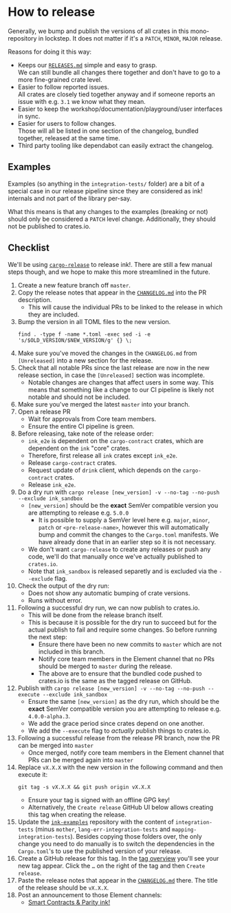 # How to release

Generally, we bump and publish the versions of all crates in this
mono-repository in lockstep.
It does not matter if it's a `PATCH`, `MINOR`, `MAJOR` release.

Reasons for doing it this way:
* Keeps our [`RELEASES.md`](https://github.com/paritytech/ink/blob/master/RELEASES.md)
  simple and easy to grasp.<br>
  We can still bundle all changes there together and don't have to go to a
  more fine-grained crate level.
* Easier to follow reported issues.<br>
  All crates are closely tied together anyway and if someone reports an issue with
  e.g. `3.1` we know what they mean.
* Easier to keep the workshop/documentation/playground/user interfaces in sync.
* Easier for users to follow changes.<br>
  Those will all be listed in one section of the changelog, bundled together,
  released at the same time.
* Third party tooling like dependabot can easily extract the changelog.

## Examples

Examples (so anything in the `integration-tests/` folder) are a bit of a special case
in our release pipeline since they are considered as ink! internals and not part of
the library per-say.

What this means is that any changes to the examples (breaking or not) should only be
considered a `PATCH` level change. Additionally, they should not be published to
crates.io.


## Checklist

We'll be using [`cargo-release`](https://github.com/crate-ci/cargo-release) to release
ink!. There are still a few manual steps though, and we hope to make this more streamlined
in the future.

1. Create a new feature branch off `master`.
1. Copy the release notes that appear in the [`CHANGELOG.md`](https://github.com/paritytech/ink/blob/master/CHANGELOG.md)
   into the PR description.
   - This will cause the individual PRs to be linked to the release in which they are
     included.
1. Bump the version in all TOML files to the new version.
    ```
    find . -type f -name *.toml -exec sed -i -e 's/$OLD_VERSION/$NEW_VERSION/g' {} \;
    ```
1. Make sure you've moved the changes in the `CHANGELOG.md` from `[Unreleased]` into a new
   section for the release.
1. Check that all notable PRs since the last release are now in the new release section,
   in case the `[Unreleased]` section was incomplete.<br>
   - Notable changes are changes that affect users in some way. This means that something
     like a change to our CI pipeline is likely not notable and should not be included.
1. Make sure you've merged the latest `master` into your branch.
1. Open a release PR
    - Wait for approvals from Core team members.
    - Ensure the entire CI pipeline is green.
1. Before releasing, take note of the release order:
    - `ink_e2e` is dependent on the `cargo-contract` crates, which are dependent on the `ink` "core" crates.
    - Therefore, first release all `ink` crates except `ink_e2e`.
    - Release `cargo-contract` crates.
    - Request update of `drink` client, which depends on the `cargo-contract` crates.
    - Release `ink_e2e`.
2. Do a dry run with `cargo release [new_version] -v --no-tag --no-push --exclude ink_sandbox`
    - `[new_version]` should be the **exact** SemVer compatible version you are attempting
      to release e.g. `5.0.0`
      - It is possible to supply a SemVer level here e.g. `major`, `minor`, `patch` or
        `<pre-release-name>`, however this will automatically bump and commit the changes
        to the `Cargo.toml` manifests. We have already done that in an earlier step so it
        is not necessary.
    - We don't want `cargo-release` to create any releases or push any code, we'll do
      that manually once we've actually published to `crates.io`.
    - Note that `ink_sandbox` is released separetly and is excluded via the `--exclude` flag.
3. Check the output of the dry run:
   - Does not show any automatic bumping of crate versions.
   - Runs without error.
4. Following a successful dry run, we can now publish to crates.io.
   - This will be done from the release branch itself.
   - This is because it is possible for the dry run to succeed but for the actual publish
     to fail and require some changes. So before running the next step:
     - Ensure there have been no new commits to `master` which are not included in this
       branch.
     - Notify core team members in the Element channel that no PRs should be merged to
       `master` during the release.
     - The above are to ensure that the bundled code pushed to crates.io is the same as
       the tagged release on GitHub.
5. Publish with `cargo release [new_version] -v --no-tag --no-push --execute --exclude ink_sandbox`
    - Ensure the same `[new_version]` as the dry run, which should be the **exact** SemVer
      compatible version you are attempting to release e.g. `4.0.0-alpha.3`.
    - We add the grace period since crates depend on one another.
    - We add the `--execute` flag to _actually_ publish things to crates.io.
6. Following a successful release from the release PR branch, now the PR can be merged
   into `master`
    - Once merged, notify core team members in the Element channel that PRs can be merged
      again into `master`
7. Replace `vX.X.X` with the new version in the following command and then execute it:
    ```
    git tag -s vX.X.X && git push origin vX.X.X
    ```
    - Ensure your tag is signed with an offline GPG key!
    - Alternatively, the `Create release` GitHub UI below allows creating this tag when
      creating the release.
8. Update the [`ink-examples`](https://github.com/paritytech/ink-examples) repository with
   the content of `integration-tests` (minus `mother`, `lang-err-integration-tests` and
   `mapping-integration-tests`). Besides copying those folders over, the only change you
   need to do manually is to switch the dependencies in the `Cargo.toml`'s to use the
   published version of your release.
9.  Create a GitHub release for this tag. In the [tag overview](https://github.com/paritytech/ink/tags)
   you'll see your new tag appear. Click the `…` on the right of the tag and then
   `Create release`.
10. Paste the release notes that appear in the [`CHANGELOG.md`](https://github.com/paritytech/ink/blob/master/CHANGELOG.md)
   there. The title of the release should be `vX.X.X`.
11. Post an announcement to those Element channels:
    * [Smart Contracts & Parity ink!](https://matrix.to/#/#ink:matrix.parity.io)
